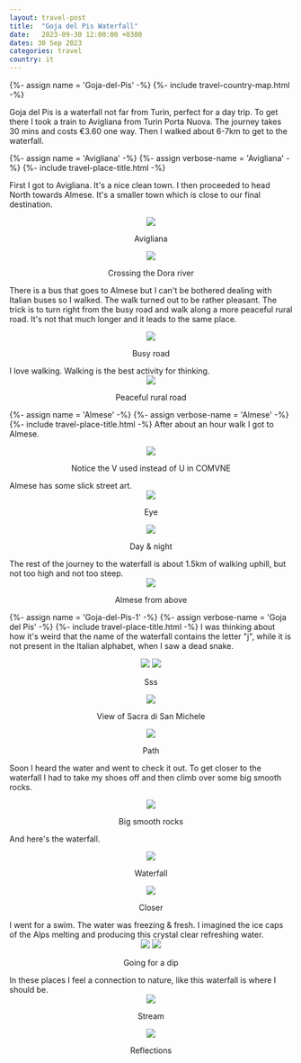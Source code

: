 ```yaml
---
layout: travel-post
title:  "Goja del Pis Waterfall"
date:   2023-09-30 12:00:00 +0300
dates: 30 Sep 2023
categories: travel
country: it
---
```

{%- assign name = 'Goja-del-Pis' -%}
{%- include travel-country-map.html -%}

Goja del Pis is a waterfall not far from Turin, perfect for a day trip. To get there I took a train to Avigliana from Turin Porta Nuova. The journey takes 30 mins and costs €3.60 one way. Then I walked about 6-7km to get to the waterfall.

<center></center>
{%- assign name = 'Avigliana' -%}
{%- assign verbose-name = 'Avigliana' -%}
{%- include travel-place-title.html -%}

First I got to Avigliana. It's a nice clean town. I then proceeded to head North towards Almese. It's a smaller town which is close to our final destination.
<center>
<img src="{{site.baseurl}}/assets/img/gojadelpis/1.jpg" />
<p class="image-label">Avigliana</p>
</center>

<center>
<img src="{{site.baseurl}}/assets/img/gojadelpis/2.jpg" />
<p class="image-label">Crossing the Dora river</p>
</center>

There is a bus that goes to Almese but I can't be bothered dealing with Italian buses so I walked. The walk turned out to be rather pleasant. The trick is to turn right from the busy road and walk along a more peaceful rural road. It's not that much longer and it leads to the same place.
<center>
<img src="{{site.baseurl}}/assets/img/gojadelpis/3.jpg" />
<p class="image-label">Busy road</p>
</center>
I love walking. Walking is the best activity for thinking.
<center>
<img src="{{site.baseurl}}/assets/img/gojadelpis/4.jpg" />
<p class="image-label">Peaceful rural road</p>
</center>

{%- assign name = 'Almese' -%}
{%- assign verbose-name = 'Almese' -%}
{%- include travel-place-title.html -%}
After about an hour walk I got to Almese.
<center>
<img src="{{site.baseurl}}/assets/img/gojadelpis/5.jpg" />
<p class="image-label">Notice the V used instead of U in COMVNE</p>
</center>
Almese has some slick street art.
<center>
<img src="{{site.baseurl}}/assets/img/gojadelpis/6.jpg" />
<p class="image-label">Eye</p>
</center>
<center>
<img src="{{site.baseurl}}/assets/img/gojadelpis/7.jpg" />
<p class="image-label">Day & night</p>
</center>
The rest of the journey to the waterfall is about 1.5km of walking uphill, but not too high and not too steep.
<center>
<img src="{{site.baseurl}}/assets/img/gojadelpis/8.jpg" />
<p class="image-label">Almese from above</p>
</center>

{%- assign name = 'Goja-del-Pis-1' -%}
{%- assign verbose-name = 'Goja del Pis' -%}
{%- include travel-place-title.html -%}
I was thinking about how it's weird that the name of the waterfall contains the letter "j", while it is not present in the Italian alphabet, when I saw a dead snake.
<center>
    <div class="side-by-side">
        <img src="{{site.baseurl}}/assets/img/gojadelpis/10.jpg" />
        <img src="{{site.baseurl}}/assets/img/gojadelpis/9.jpg" />
    </div>
    <p class="image-label">Sss</p>
</center>

<center>
<img src="{{site.baseurl}}/assets/img/gojadelpis/11.jpg" />
<p class="image-label">View of Sacra di San Michele</p>
</center>

<center>
<img src="{{site.baseurl}}/assets/img/gojadelpis/12.jpg" />
<p class="image-label">Path</p>
</center>

Soon I heard the water and went to check it out. To get closer to the waterfall I had to take my shoes off and then climb over some big smooth rocks.
<center>
<img src="{{site.baseurl}}/assets/img/gojadelpis/13.jpg" />
<p class="image-label">Big smooth rocks</p>
</center>

And here's the waterfall.
<center>
<img src="{{site.baseurl}}/assets/img/gojadelpis/14.jpg" />
<p class="image-label">Waterfall</p>
</center>
<center>
<img src="{{site.baseurl}}/assets/img/gojadelpis/15.jpg" />
<p class="image-label">Closer</p>
</center>
I went for a swim. The water was freezing & fresh. I imagined the ice caps of the Alps melting and producing this crystal clear refreshing water.
<center>
    <div class="side-by-side">
        <img src="{{site.baseurl}}/assets/img/gojadelpis/16.jpg" />
        <img src="{{site.baseurl}}/assets/img/gojadelpis/17.jpg" />
    </div>
    <p class="image-label">Going for a dip</p>
</center>
In these places I feel a connection to nature, like this waterfall is where I should be.
<center>
<img src="{{site.baseurl}}/assets/img/gojadelpis/18.jpg" />
<p class="image-label">Stream</p>
</center>
<center>
<img src="{{site.baseurl}}/assets/img/gojadelpis/19.jpg" />
<p class="image-label">Reflections</p>
</center>
